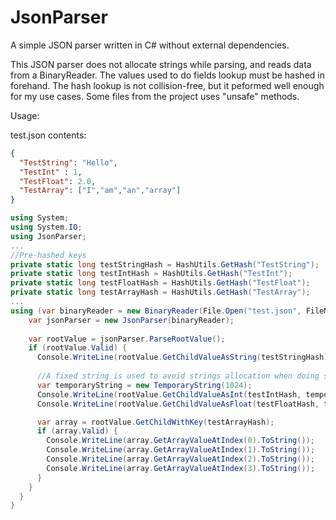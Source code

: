 # JsonParser
A simple JSON parser written in C# without external dependencies.

This JSON parser does not allocate strings while parsing, and reads data from a BinaryReader.
The values used to do fields lookup must be hashed in forehand.
The hash lookup is not collision-free, but it peformed well enough for my use cases.
Some files from the project uses "unsafe" methods.

Usage:

test.json contents:
```json
{
  "TestString": "Hello",
  "TestInt" : 1,
  "TestFloat": 2.0,
  "TestArray": ["I","am","an","array"]
}
```

```csharp
using System;
using System.IO;
using JsonParser;
...
//Pre-hashed keys
private static long testStringHash = HashUtils.GetHash("TestString");
private static long testIntHash = HashUtils.GetHash("TestInt");
private static long testFloatHash = HashUtils.GetHash("TestFloat");
private static long testArrayHash = HashUtils.GetHash("TestArray");
...
using (var binaryReader = new BinaryReader(File.Open("test.json", FileMode.Open)) {
    var jsonParser = new JsonParser(binaryReader);
    
    var rootValue = jsonParser.ParseRootValue();
    if (rootValue.Valid) {
      Console.WriteLine(rootValue.GetChildValueAsString(testStringHash));
      
      //A fixed string is used to avoid strings allocation when doing string-to-number conversion
      var temporaryString = new TemporaryString(1024);
      Console.WriteLine(rootValue.GetChildValueAsInt(testIntHash, temporaryString));
      Console.WriteLine(rootValue.GetChildValueAsFloat(testFloatHash, temporaryString));

      var array = rootValue.GetChildWithKey(testArrayHash);
      if (array.Valid) {
        Console.WriteLine(array.GetArrayValueAtIndex(0).ToString());
        Console.WriteLine(array.GetArrayValueAtIndex(1).ToString());
        Console.WriteLine(array.GetArrayValueAtIndex(2).ToString());
        Console.WriteLine(array.GetArrayValueAtIndex(3).ToString());
      }
    }
  }
}
```
